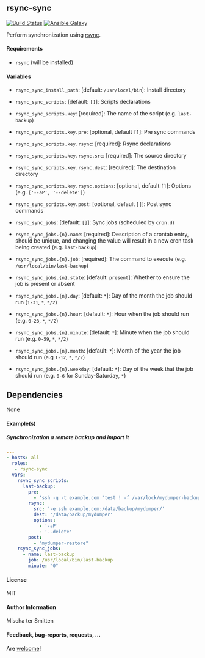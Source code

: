 ## rsync-sync

[![Build Status](https://travis-ci.org/Oefenweb/ansible-rsync-sync.svg?branch=master)](https://travis-ci.org/Oefenweb/ansible-rsync-sync) [![Ansible Galaxy](http://img.shields.io/badge/ansible--galaxy-rsync--sync-blue.svg)](https://galaxy.ansible.com/list#/roles/4814)

Perform synchronization using [rsync](https://rsync.samba.org/).

#### Requirements

* `rsync` (will be installed)

#### Variables

* `rsync_sync_install_path`: [default: `/usr/local/bin`]: Install directory

* `rsync_sync_scripts`: [default: `[]`]: Scripts declarations
* `rsync_sync_scripts.key`: [required]: The name of the script (e.g. `last-backup`)
* `rsync_sync_scripts.key.pre`: [optional, default `[]`]: Pre sync commands
* `rsync_sync_scripts.key.rsync`: [required]: Rsync declarations
* `rsync_sync_scripts.key.rsync.src`: [required]: The source directory
* `rsync_sync_scripts.key.rsync.dest`: [required]: The destination directory
* `rsync_sync_scripts.key.rsync.options`: [optional, default `[]`]: Options (e.g. `['--aP', '--delete']`)
* `rsync_sync_scripts.key.post`: [optional, default `[]`]: Post sync commands

* `rsync_sync_jobs`: [default: `[]`]: Sync jobs (scheduled by `cron.d`)
* `rsync_sync_jobs.{n}.name`: [required]: Description of a crontab entry, should be unique, and changing the value will result in a new cron task being created (e.g. `last-backup`)
* `rsync_sync_jobs.{n}.job`: [required]: The command to execute (e.g. `/usr/local/bin/last-backup`)
* `rsync_sync_jobs.{n}.state`: [default: `present`]: Whether to ensure the job is present or absent
* `rsync_sync_jobs.{n}.day`: [default: `*`]: Day of the month the job should run (`1-31`, `*`, `*/2`)
* `rsync_sync_jobs.{n}.hour`: [default: `*`]: Hour when the job should run (e.g. `0-23`, `*`, `*/2`)
* `rsync_sync_jobs.{n}.minute`: [default: `*`]: Minute when the job should run (e.g. `0-59`, `*`, `*/2`)
* `rsync_sync_jobs.{n}.month`: [default: `*`]: Month of the year the job should run (e.g `1-12`, `*`, `*/2`)
* `rsync_sync_jobs.{n}.weekday`: [default: `*`]: Day of the week that the job should run (e.g. `0-6` for Sunday-Saturday, `*`)

## Dependencies

None

#### Example(s)

##### Synchronization a remote backup and import it

```yaml
---
- hosts: all
  roles:
   - rsync-sync
  vars:
    rsync_sync_scripts:
      last-backup:
        pre:
          - 'ssh -q -t example.com "test ! -f /var/lock/mydumper-backup"'
        rsync:
          src: '-e ssh example.com:/data/backup/mydumper/'
          dest: '/data/backup/mydumper'
          options:
            - '-aP'
            - '--delete'
        post:
          - "mydumper-restore"
    rsync_sync_jobs:
      - name: last-backup
        job: /usr/local/bin/last-backup
        minute: "0"
```

#### License

MIT

#### Author Information

Mischa ter Smitten

#### Feedback, bug-reports, requests, ...

Are [welcome](https://github.com/Oefenweb/ansible-rsync-sync/issues)!

